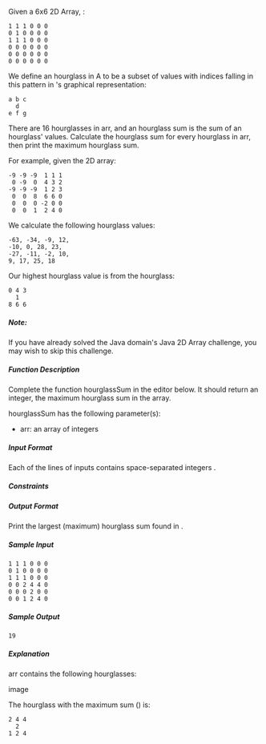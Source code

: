 Given a 6x6 2D Array, :
```
1 1 1 0 0 0
0 1 0 0 0 0
1 1 1 0 0 0
0 0 0 0 0 0
0 0 0 0 0 0
0 0 0 0 0 0
```

We define an hourglass in A to be a subset of values with indices falling in this pattern in 's graphical representation:
```
a b c
  d
e f g
```

There are 16 hourglasses in arr, and an hourglass sum is the sum of an hourglass' values. Calculate the hourglass sum for every hourglass in arr, then print the maximum hourglass sum.

For example, given the 2D array:
```
-9 -9 -9  1 1 1
 0 -9  0  4 3 2
-9 -9 -9  1 2 3
 0  0  8  6 6 0
 0  0  0 -2 0 0
 0  0  1  2 4 0
 ```
We calculate the following  hourglass values:
```
-63, -34, -9, 12,
-10, 0, 28, 23,
-27, -11, -2, 10,
9, 17, 25, 18
```

Our highest hourglass value is  from the hourglass:
```
0 4 3
  1
8 6 6
```

##### Note:
If you have already solved the Java domain's Java 2D Array challenge, you may wish to skip this challenge.

##### Function Description

Complete the function hourglassSum in the editor below. It should return an integer, the maximum hourglass sum in the array.

hourglassSum has the following parameter(s):

- arr: an array of integers

##### Input Format

Each of the  lines of inputs  contains  space-separated integers .

##### Constraints

##### Output Format

Print the largest (maximum) hourglass sum found in .

##### Sample Input
```
1 1 1 0 0 0
0 1 0 0 0 0
1 1 1 0 0 0
0 0 2 4 4 0
0 0 0 2 0 0
0 0 1 2 4 0
```
##### Sample Output
```
19
```

##### Explanation

arr contains the following hourglasses:

image

The hourglass with the maximum sum () is:
```
2 4 4
  2
1 2 4
```
